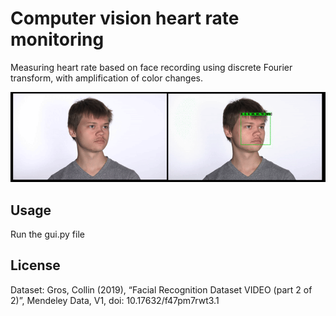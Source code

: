 # Computer vision heart rate monitoring

Measuring heart rate based on face recording using discrete Fourier transform, with amplification of color changes.

![Example-gif](https://github.com/Robert-Porada/Computer-vision-heart-rate-monitoring/blob/main/Example_gif.gif)

## Usage
Run the gui.py file


## License
Dataset: 
Gros, Collin (2019), “Facial Recognition Dataset VIDEO (part 2 of 2)”, Mendeley Data, V1, doi: 10.17632/f47pm7rwt3.1
